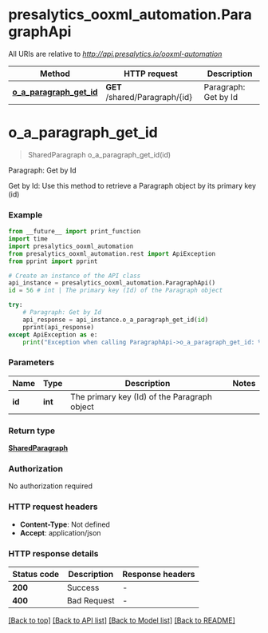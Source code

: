 # presalytics_ooxml_automation.ParagraphApi

All URIs are relative to *http://api.presalytics.io/ooxml-automation*

Method | HTTP request | Description
------------- | ------------- | -------------
[**o_a_paragraph_get_id**](ParagraphApi.md#o_a_paragraph_get_id) | **GET** /shared/Paragraph/{id} | Paragraph: Get by Id


# **o_a_paragraph_get_id**
> SharedParagraph o_a_paragraph_get_id(id)

Paragraph: Get by Id

Get by Id: Use this method to retrieve a Paragraph object by its primary key (id)

### Example

```python
from __future__ import print_function
import time
import presalytics_ooxml_automation
from presalytics_ooxml_automation.rest import ApiException
from pprint import pprint

# Create an instance of the API class
api_instance = presalytics_ooxml_automation.ParagraphApi()
id = 56 # int | The primary key (Id) of the Paragraph object

try:
    # Paragraph: Get by Id
    api_response = api_instance.o_a_paragraph_get_id(id)
    pprint(api_response)
except ApiException as e:
    print("Exception when calling ParagraphApi->o_a_paragraph_get_id: %s\n" % e)
```

### Parameters

Name | Type | Description  | Notes
------------- | ------------- | ------------- | -------------
 **id** | **int**| The primary key (Id) of the Paragraph object | 

### Return type

[**SharedParagraph**](SharedParagraph.md)

### Authorization

No authorization required

### HTTP request headers

 - **Content-Type**: Not defined
 - **Accept**: application/json

### HTTP response details
| Status code | Description | Response headers |
|-------------|-------------|------------------|
**200** | Success |  -  |
**400** | Bad Request |  -  |

[[Back to top]](#) [[Back to API list]](../README.md#documentation-for-api-endpoints) [[Back to Model list]](../README.md#documentation-for-models) [[Back to README]](../README.md)

